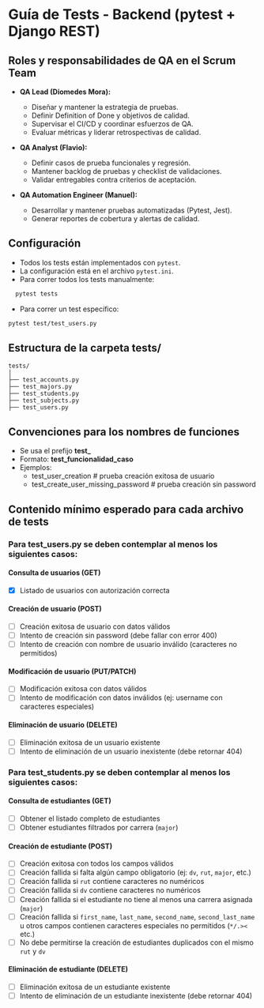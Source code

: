 # Guía de Tests - Backend (pytest + Django REST)

## Roles y responsabilidades de QA en el Scrum Team

- **QA Lead (Diomedes Mora):**

  - Diseñar y mantener la estrategia de pruebas.
  - Definir Definition of Done y objetivos de calidad.
  - Supervisar el CI/CD y coordinar esfuerzos de QA.
  - Evaluar métricas y liderar retrospectivas de calidad.

- **QA Analyst (Flavio):**

  - Definir casos de prueba funcionales y regresión.
  - Mantener backlog de pruebas y checklist de validaciones.
  - Validar entregables contra criterios de aceptación.

- **QA Automation Engineer (Manuel):**
  - Desarrollar y mantener pruebas automatizadas (Pytest, Jest).
  - Generar reportes de cobertura y alertas de calidad.

## Configuración

- Todos los tests están implementados con `pytest`.
- La configuración está en el archivo `pytest.ini`.
- Para correr todos los tests manualmente:

```bash
  pytest tests
```

- Para correr un test específico:

```bash
pytest test/test_users.py
```

## Estructura de la carpeta tests/

```
tests/
│
├── test_accounts.py
├── test_majors.py
├── test_students.py
├── test_subjects.py
├── test_users.py
```

## Convenciones para los nombres de funciones

- Se usa el prefijo **test\_**
- Formato: **test_funcionalidad_caso**
- Ejemplos:
  - test_user_creation # prueba creación exitosa de usuario
  - test_create_user_missing_password # prueba creación sin password

## Contenido mínimo esperado para cada archivo de tests

### Para test_users.py se deben contemplar al menos los siguientes casos:

#### Consulta de usuarios (GET)

- [x] Listado de usuarios con autorización correcta

#### Creación de usuario (POST)

- [ ] Creación exitosa de usuario con datos válidos
- [ ] Intento de creación sin password (debe fallar con error 400)
- [ ] Intento de creación con nombre de usuario inválido (caracteres no permitidos)

#### Modificación de usuario (PUT/PATCH)

- [ ] Modificación exitosa con datos válidos
- [ ] Intento de modificación con datos inválidos (ej: username con caracteres especiales)

#### Eliminación de usuario (DELETE)

- [ ] Eliminación exitosa de un usuario existente
- [ ] Intento de eliminación de un usuario inexistente (debe retornar 404)

### Para test_students.py se deben contemplar al menos los siguientes casos:

#### Consulta de estudiantes (GET)

- [ ] Obtener el listado completo de estudiantes
- [ ] Obtener estudiantes filtrados por carrera (`major`)

#### Creación de estudiante (POST)

- [ ] Creación exitosa con todos los campos válidos
- [ ] Creación fallida si falta algún campo obligatorio (ej: `dv`, `rut`, `major`, etc.)
- [ ] Creación fallida si `rut` contiene caracteres no numéricos
- [ ] Creación fallida si `dv` contiene caracteres no numéricos
- [ ] Creación fallida si el estudiante no tiene al menos una carrera asignada (`major`)
- [ ] Creación fallida si `first_name`, `last_name`, `second_name`, `second_last_name` u otros campos contienen caracteres especiales no permitidos (`*/.><` etc.)
- [ ] No debe permitirse la creación de estudiantes duplicados con el mismo `rut` y `dv`

#### Eliminación de estudiante (DELETE)

- [ ] Eliminación exitosa de un estudiante existente
- [ ] Intento de eliminación de un estudiante inexistente (debe retornar 404)
